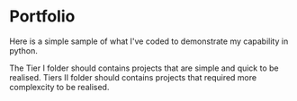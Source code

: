 # Portfolio

Here is a simple sample of what I've coded to demonstrate my capability in python.

The Tier I folder should contains projects that are simple and quick to be realised.
Tiers II folder should contains projects that required more complexcity to be realised.
